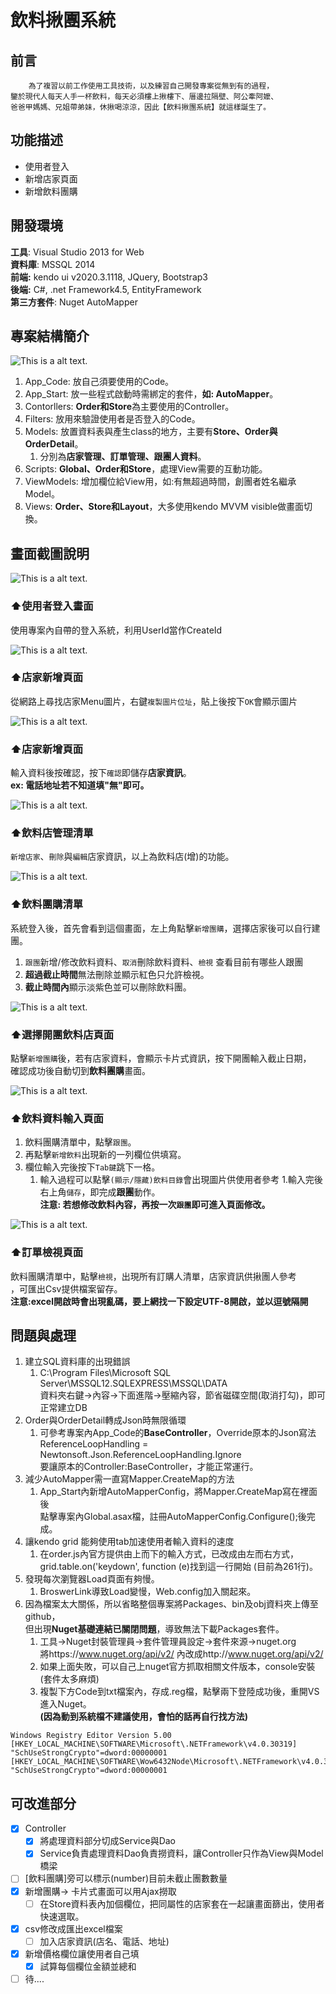 # 飲料揪團系統

## 前言
        為了複習以前工作使用工具技術，以及練習自己開發專案從無到有的過程，
    鑒於現代人每天人手一杯飲料，每天必須樓上揪樓下、厝邊拉隔壁、阿公牽阿嬤、
    爸爸甲媽媽、兄姐帶弟妹，休揪喝涼涼，因此【飲料揪團系統】就這樣誕生了。

## 功能描述

* 使用者登入
* 新增店家頁面
* 新增飲料團購

## 開發環境
__工具__: Visual Studio 2013 for Web    
__資料庫__: MSSQL 2014  
__前端:__ kendo ui v2020.3.1118,  JQuery, Bootstrap3  
__後端:__ C#, .net Framework4.5, EntityFramework  
__第三方套件__: Nuget AutoMapper

## 專案結構簡介
![This is a alt text.](https://github.com/Chen-Yi-Lun/drinks-git/blob/main/images/projectTree.JPG?raw=true "This is a sample image.")  

1. App_Code: 放自己須要使用的Code。
1. App_Start: 放一些程式啟動時需綁定的套件，**如: AutoMapper**。
1. Contorllers: **Order和Store**為主要使用的Controller。
1. Filters: 放用來驗證使用者是否登入的Code。
1. Models: 放置資料表與產生class的地方，主要有**Store、Order與OrderDetail**。
    1. 分別為**店家管理、訂單管理、跟團人資料**。
1. Scripts: **Global、Order和Store**，處理View需要的互動功能。
1. ViewModels: 增加欄位給View用，如:有無超過時間，創團者姓名繼承Model。
1. Views: **Order、Store和Layout**，大多使用kendo MVVM visible做畫面切換。  

## 畫面截圖說明
![This is a alt text.](https://github.com/Chen-Yi-Lun/drinks-git/blob/main/images/image.JPG?raw=true "This is a sample image.")  
### ⬆使用者登入畫面  
使用專案內自帶的登入系統，利用UserId當作CreateId  

![This is a alt text.](https://github.com/Chen-Yi-Lun/drinks-git/blob/main/images/addImageURLView.JPG?raw=true "This is a sample image.")  
### ⬆店家新增頁面
從網路上尋找店家Menu圖片，右鍵`複製圖片位址`，貼上後按下`OK`會顯示圖片

![This is a alt text.](https://github.com/Chen-Yi-Lun/drinks-git/blob/main/images/addStoreView.JPG?raw=true "This is a sample image.")  
### ⬆店家新增頁面
輸入資料後按確認，按下`確認`即儲存**店家資訊**。  
**ex: 電話地址若不知道填"無"即可。**  

![This is a alt text.](https://github.com/Chen-Yi-Lun/drinks-git/blob/main/images/storeView.JPG?raw=true "This is a sample image.")  
### ⬆飲料店管理清單  
`新增店家`、`刪除`與`編輯`店家資訊，以上為飲料店(增)的功能。

![This is a alt text.](https://github.com/Chen-Yi-Lun/drinks-git/blob/main/images/groupView.JPG?raw=true "This is a sample image.")  
### ⬆飲料團購清單
系統登入後，首先會看到這個畫面，左上角點擊`新增團購`，選擇店家後可以自行建團。  
1. `跟團`新增/修改飲料資料、`取消`刪除飲料資料、`檢視` 查看目前有哪些人跟團 
1. **超過截止時間**無法刪除並顯示紅色只允許檢視。  
1. **截止時間內**顯示淡紫色並可以刪除飲料團。  

![This is a alt text.](https://github.com/Chen-Yi-Lun/drinks-git/blob/main/images/cardStoreView.JPG?raw=true "This is a sample image.")  
### ⬆選擇開團飲料店頁面
點擊`新增團購`後，若有店家資料，會顯示卡片式資訊，按下開團輸入截止日期，  
確認成功後自動切到**飲料團購**畫面。

![This is a alt text.](https://github.com/Chen-Yi-Lun/drinks-git/blob/main/images/followGroupView.JPG?raw=true "This is a sample image.")  
### ⬆飲料資料輸入頁面
1. 飲料團購清單中，點擊`跟團`。  
1. 再點擊`新增飲料`出現新的一列欄位供填寫。  
1. 欄位輸入完後按下`Tab鍵`跳下一格。
    1. 輸入過程可以點擊`(顯示/隱藏)飲料目錄`會出現圖片供使用者參考
1.輸入完後右上角`儲存`，即完成**跟團**動作。  
**注意: 若想修改飲料內容，再按一次`跟團`即可進入頁面修改。**  

![This is a alt text.](https://github.com/Chen-Yi-Lun/drinks-git/blob/main/images/ordererView.JPG?raw=true "This is a sample image.")  
### ⬆訂單檢視頁面
飲料團購清單中，點擊`檢視`，出現所有訂購人清單，店家資訊供揪團人參考  
，可匯出Csv提供檔案留存。  
**注意:excel開啟時會出現亂碼，要上網找一下設定UTF-8開啟，並以逗號隔開**

## 問題與處理

1. 建立SQL資料庫的出現錯誤  
    1. C:\Program Files\Microsoft SQL Server\MSSQL12.SQLEXPRESS\MSSQL\DATA  
    資料夾右鍵->內容->下面進階->壓縮內容，節省磁碟空間(取消打勾)，即可正常建立DB
1. Order與OrderDetail轉成Json時無限循環
    1. 可參考專案內App_Code的**BaseController**，Override原本的Json寫法  
    ReferenceLoopHandling = Newtonsoft.Json.ReferenceLoopHandling.Ignore  
    要讓原本的Controller:BaseController，才能正常運行。
1. 減少AutoMapper需一直寫Mapper.CreateMap的方法
    1. App_Start內新增AutoMapperConfig，將Mapper.CreateMap寫在裡面後  
  點擊專案內Global.asax檔，註冊AutoMapperConfig.Configure();後完成。
1. 讓kendo grid 能夠使用tab加速使用者輸入資料的速度
    1. 在order.js內官方提供由上而下的輸入方式，已改成由左而右方式，  
    grid.table.on('keydown', function (e)找到這一行開始 (目前為261行)。
1. 發現每次瀏覽器Load頁面有夠慢。
    1. BroswerLink導致Load變慢，Web.config加入<add key="vs:EnableBrowserLink" value="false" />關起來。
1. 因為檔案太大關係，所以省略整個專案將Packages、bin及obj資料夾上傳至github，  
但出現**Nuget基礎連結已關閉問題**，導致無法下載Packages套件。
    1. 工具->Nuget封裝管理員->套件管理員設定->套件來源->nuget.org  
    將https://www.nuget.org/api/v2/ 內改成http://www.nuget.org/api/v2/
    1. 如果上面失敗，可以自己上nuget官方抓取相關文件版本，console安裝(套件太多麻煩)
    1. 複製下方Code到txt檔案內，存成.reg檔，點擊兩下登陸成功後，重開VS進入Nuget。  
    __(因為動到系統檔不建議使用，會怕的話再自行找方法)__
```
Windows Registry Editor Version 5.00
[HKEY_LOCAL_MACHINE\SOFTWARE\Microsoft\.NETFramework\v4.0.30319]
"SchUseStrongCrypto"=dword:00000001
[HKEY_LOCAL_MACHINE\SOFTWARE\Wow6432Node\Microsoft\.NETFramework\v4.0.30319]
"SchUseStrongCrypto"=dword:00000001
```

## 可改進部分

- [x] Controller
    - [x] 將處理資料部分切成Service與Dao
    - [x] Service負責處理資料Dao負責撈資料，讓Controller只作為View與Model橋梁
- [ ] [飲料團購]旁可以標示(number)目前未截止團數數量
- [x] 新增團購-> 卡片式畫面可以用Ajax撈取
   - [ ] 在Store資料表內加個欄位，把同屬性的店家套在一起讓畫面篩出，使用者快速選取。
- [x] csv修改成匯出excel檔案
   - [ ] 加入店家資訊(店名、電話、地址)
- [x] 新增價格欄位讓使用者自己填
    - [x] 試算每個欄位金額並總和
- [ ] 待....  
